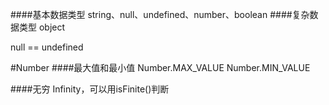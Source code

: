 ####基本数据类型
string、null、undefined、number、boolean
####复杂数据类型
object

null == undefined

#Number
####最大值和最小值
Number.MAX_VALUE
Number.MIN_VALUE

####无穷
Infinity，可以用isFinite()判断
